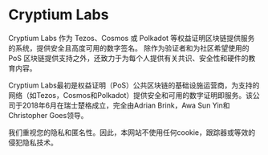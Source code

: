 # 

# Cryptium Labs

Cryptium Labs 作为 Tezos、Cosmos 或 Polkadot 等权益证明区块链提供服务的系统，提供安全且高度可用的数字签名。 除作为验证者和为社区希望使用的 PoS 区块链提供支持之外，还致力于为每个人提供有关共识、安全性和硬件的教育内容。

Cryptium Labs最初是权益证明（PoS）公共区块链的基础设施运营商，为支持的网络（如Tezos，Cosmos和Polkadot）提供安全和可用的数字证明即服务。该公司于2018年6月在瑞士楚格成立，完全由Adrian Brink，Awa Sun Yin和Christopher Goes领导。

我们重视您的隐私和匿名性。因此，本网站不使用任何cookie，跟踪器或等效的侵犯隐私技术。

